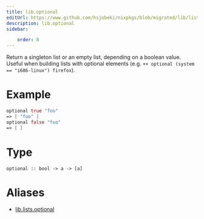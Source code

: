 ```yaml
---
title: lib.optional
editUrl: https://www.github.com/hsjobeki/nixpkgs/blob/migrated/lib/lists.nix#L442C14
description: lib.optional
sidebar:

    order: 8
---
```


Return a singleton list or an empty list, depending on a boolean
value.  Useful when building lists with optional elements
(e.g. `++ optional (system == "i686-linux") firefox`).

# Example

```nix
optional true "foo"
=> [ "foo" ]
optional false "foo"
=> [ ]
```

# Type

```
optional :: bool -> a -> [a]
```


# Aliases

- [lib.lists.optional](/nix-doc-comments/reference/lib/lists/lib-lists-optional)


